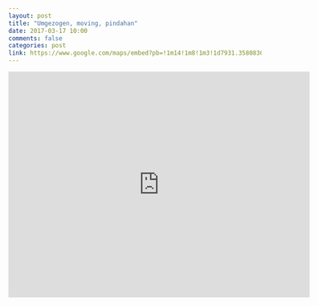 ```yaml
---
layout: post
title: "Umgezogen, moving, pindahan"
date: 2017-03-17 10:00
comments: false
categories: post
link: https://www.google.com/maps/embed?pb=!1m14!1m8!1m3!1d7931.358083066753!2d106.9505283!3d-6.3058324!3m2!1i1024!2i768!4f13.1!3m3!1m2!1s0x0%3A0xd23ea50d1db8d8a9!2sCluster%20Greentown%203!5e0!3m2!1sen!2sid!4v1580577795729!5m2!1sen!2sid
---
```


<iframe src="https://www.google.com/maps/embed?pb=!1m14!1m8!1m3!1d7931.358083066753!2d106.9505283!3d-6.3058324!3m2!1i1024!2i768!4f13.1!3m3!1m2!1s0x0%3A0xd23ea50d1db8d8a9!2sCluster%20Greentown%203!5e0!3m2!1sen!2sid!4v1580577795729!5m2!1sen!2sid" width="600" height="450" frameborder="0" style="border:0;" allowfullscreen=""></iframe>